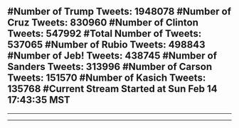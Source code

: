 #Number of Trump Tweets: 1948078
#Number of Cruz Tweets: 830960
#Number of Clinton Tweets: 547992
#Total Number of Tweets: 537065 
#Number of Rubio Tweets: 498843
#Number of Jeb! Tweets: 438745
#Number of Sanders Tweets: 313996
#Number of Carson Tweets: 151570
#Number of Kasich Tweets: 135768
#Current Stream Started at Sun Feb 14 17:43:35 MST
---
---
---
